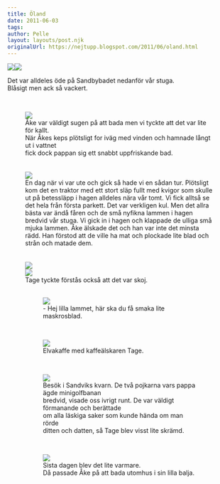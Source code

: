 ```yaml
---
title: Öland
date: 2011-06-03
tags: 	
author: Pelle
layout: layouts/post.njk
originalUrl: https://nejtupp.blogspot.com/2011/06/oland.html
---
```


<img src="../../../../img/Majsemester-_MG_9331.jpg"><img src="../../../../img/Majsemester-_MG_9338.jpg">
	<figcaption>Det var alldeles öde på Sandbybadet nedanför vår stuga.<br>Blåsigt men ack så vackert.</figcaption>
</figure><br>

<figure>
	<img src="../../../../img/Majsemester-_MG_9358.jpg">
	<figcaption>Åke var väldigt sugen på att bada men vi tyckte att det var lite för kallt.<br>När Åkes keps plötsligt for iväg med vinden och hamnade långt ut i vattnet<br>fick dock pappan sig ett snabbt uppfriskande bad.<br><br><br></span></span></div><img src="../../../../img/Majsemester-_MG_9525.jpg"><br>En dag när vi var ute och gick så hade vi en sådan tur. Plötsligt kom det en traktor med ett stort släp fullt med kvigor som skulle ut på betessläpp i hagen alldeles nära vår tomt. Vi fick alltså se det hela från första parkett. Det var verkligen kul. Men det allra bästa var ändå fåren och de små nyfikna lammen i hagen bredvid vår stuga. Vi gick in i hagen och klappade de ulliga små mjuka lammen. Åke  älskade det och han var inte det minsta rädd. Han förstod att de ville ha mat och plockade lite blad och strån och matade dem.<br><br><br><img src="../../../../img/Majsemester-_MG_9503.jpg"><br><img src="../../../../img/Majsemester-_MG_9536.jpg">
	<figcaption>Tage tyckte förstås också att det var skoj.<br><br></span></span></div>

<figure>
	<img src="../../../../img/Majsemester-_MG_9487.jpg">
	<figcaption>- Hej lilla lammet, här ska du få smaka lite maskrosblad.</figcaption>
</figure><br>

<figure>
	<img src="../../../../img/Majsemester-_MG_9301.jpg">
	<figcaption>Elvakaffe med kaffeälskaren Tage.</figcaption>
</figure><br>

<figure>
	<img src="../../../../img/Majsemester-_MG_9286.jpg">
	<figcaption>Besök i Sandviks kvarn. De två pojkarna vars pappa ägde minigolfbanan<br>bredvid, visade oss ivrigt runt. De var väldigt förmanande och berättade<br>om alla läskiga saker som kunde hända om man rörde<br>ditten och datten, så Tage blev visst lite skrämd.</figcaption>
</figure><br>

<figure>
	<img src="../../../../img/Majsemester-_MG_9436.jpg">
	<figcaption>Sista dagen blev det lite varmare.<br>Då passade Åke på att bada utomhus i sin lilla balja.</figcaption>
</figure>
